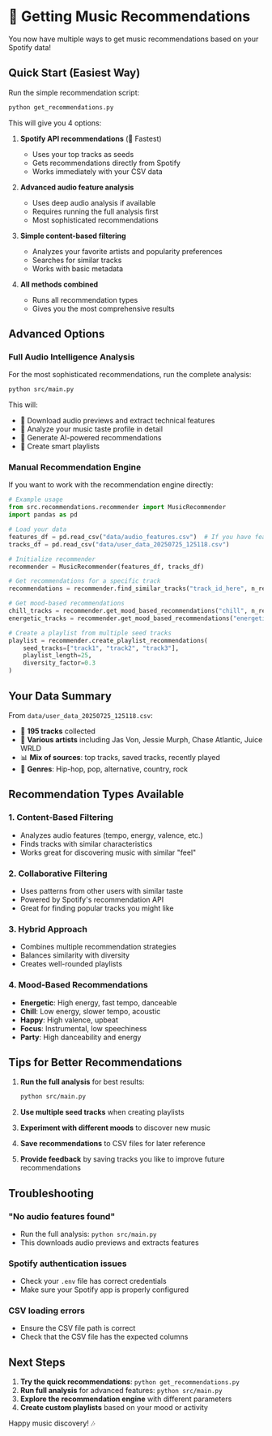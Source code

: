 # 🎵 Getting Music Recommendations

You now have multiple ways to get music recommendations based on your Spotify data!

## Quick Start (Easiest Way)

Run the simple recommendation script:

```bash
python get_recommendations.py
```

This will give you 4 options:

1. **Spotify API recommendations** (🚀 Fastest)
   - Uses your top tracks as seeds
   - Gets recommendations directly from Spotify
   - Works immediately with your CSV data

2. **Advanced audio feature analysis**
   - Uses deep audio analysis if available
   - Requires running the full analysis first
   - Most sophisticated recommendations

3. **Simple content-based filtering**
   - Analyzes your favorite artists and popularity preferences
   - Searches for similar tracks
   - Works with basic metadata

4. **All methods combined**
   - Runs all recommendation types
   - Gives you the most comprehensive results

## Advanced Options

### Full Audio Intelligence Analysis

For the most sophisticated recommendations, run the complete analysis:

```bash
python src/main.py
```

This will:
- 🔬 Download audio previews and extract technical features
- 🎯 Analyze your music taste profile in detail
- 🤖 Generate AI-powered recommendations
- 🎵 Create smart playlists

### Manual Recommendation Engine

If you want to work with the recommendation engine directly:

```python
# Example usage
from src.recommendations.recommender import MusicRecommender
import pandas as pd

# Load your data
features_df = pd.read_csv("data/audio_features.csv")  # If you have features
tracks_df = pd.read_csv("data/user_data_20250725_125118.csv")

# Initialize recommender
recommender = MusicRecommender(features_df, tracks_df)

# Get recommendations for a specific track
recommendations = recommender.find_similar_tracks("track_id_here", n_recommendations=10)

# Get mood-based recommendations
chill_tracks = recommender.get_mood_based_recommendations("chill", n_recommendations=15)
energetic_tracks = recommender.get_mood_based_recommendations("energetic", n_recommendations=15)

# Create a playlist from multiple seed tracks
playlist = recommender.create_playlist_recommendations(
    seed_tracks=["track1", "track2", "track3"],
    playlist_length=25,
    diversity_factor=0.3
)
```

## Your Data Summary

From `data/user_data_20250725_125118.csv`:
- 📀 **195 tracks** collected
- 🎤 **Various artists** including Jas Von, Jessie Murph, Chase Atlantic, Juice WRLD
- 📊 **Mix of sources**: top tracks, saved tracks, recently played
- 🎵 **Genres**: Hip-hop, pop, alternative, country, rock

## Recommendation Types Available

### 1. Content-Based Filtering
- Analyzes audio features (tempo, energy, valence, etc.)
- Finds tracks with similar characteristics
- Works great for discovering music with similar "feel"

### 2. Collaborative Filtering
- Uses patterns from other users with similar taste
- Powered by Spotify's recommendation API
- Great for finding popular tracks you might like

### 3. Hybrid Approach
- Combines multiple recommendation strategies
- Balances similarity with diversity
- Creates well-rounded playlists

### 4. Mood-Based Recommendations
- **Energetic**: High energy, fast tempo, danceable
- **Chill**: Low energy, slower tempo, acoustic
- **Happy**: High valence, upbeat
- **Focus**: Instrumental, low speechiness
- **Party**: High danceability and energy

## Tips for Better Recommendations

1. **Run the full analysis** for best results:
   ```bash
   python src/main.py
   ```

2. **Use multiple seed tracks** when creating playlists

3. **Experiment with different moods** to discover new music

4. **Save recommendations** to CSV files for later reference

5. **Provide feedback** by saving tracks you like to improve future recommendations

## Troubleshooting

### "No audio features found"
- Run the full analysis: `python src/main.py`
- This downloads audio previews and extracts features

### Spotify authentication issues
- Check your `.env` file has correct credentials
- Make sure your Spotify app is properly configured

### CSV loading errors
- Ensure the CSV file path is correct
- Check that the CSV file has the expected columns

## Next Steps

1. **Try the quick recommendations**: `python get_recommendations.py`
2. **Run full analysis** for advanced features: `python src/main.py`
3. **Explore the recommendation engine** with different parameters
4. **Create custom playlists** based on your mood or activity

Happy music discovery! 🎶
